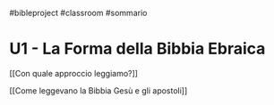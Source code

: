 #bibleproject #classroom #sommario

# U1 - La Forma della Bibbia Ebraica

[[Con quale approccio leggiamo?]] 

[[Come leggevano la Bibbia Gesù e gli apostoli]]